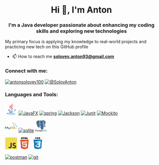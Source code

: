 <h1 align="center">Hi 👋, I'm Anton</h1>
<h3 align="center">I'm a Java developer passionate about enhancing my coding skills and exploring new technologies</h3>
 My primary focus is applying my knowledge to real-world projects and practicing new tech on this GitHub profile

- 📫 How to reach me **solovev.anton93@gmail.com** 



<h3 align="left">Connect with me:</h3>
<p align="left">
<a href="https://linkedin.com/in/antonsolovev100" target="blank">
  <img align="center" src="https://raw.githubusercontent.com/rahuldkjain/github-profile-readme-generator/master/src/images/icons/Social/linked-in-alt.svg" alt="antonsolovev100" height="30" width="40" /></a>
<a href="https://t.me/SolovAnton" target="blank">
  <img align="center" src="https://www.vectorlogo.zone/logos/telegram/telegram-icon.svg" alt="@SolovAnton" height="30" width="30" /></a>
</p>

<h3 align="left">Languages and Tools:</h3>
<p align="left">
<a href="https://www.java.com" target="_blank" rel="noreferrer"> <img
        src="https://raw.githubusercontent.com/devicons/devicon/master/icons/java/java-original.svg" alt="java"
        width="40" height="40"/></a> 
<a href="https://openjfx.io" target="_blank" rel="noreferrer">
  <img src="https://upload.wikimedia.org/wikipedia/en/thumb/c/cc/JavaFX_Logo.png/120px-JavaFX_Logo.png" alt="JavaFX"
        width="70" height="40"/></a>
<a href="https://spring.io/" target="_blank" rel="noreferrer"> <img
        src="https://www.vectorlogo.zone/logos/springio/springio-icon.svg" alt="spring" width="40" height="40"/></a>
<a href="https://github.com/FasterXML/jackson" target="_blank" rel="noreferrer">
  <img src="https://i0.wp.com/automationqahub.com/wp-content/uploads/2022/02/jackson.png" alt="Jackson"
        width="50" height="50"/></a>
<a href="https://junit.org/junit5" target="_blank" rel="noreferrer">
  <img src="https://junit.org/junit5/assets/img/junit5-logo.png" alt="Junit"
        width="40" height="40"/></a>
<a href="https://site.mockito.org" target="_blank" rel="noreferrer">
  <img src="https://github.com/mockito/mockito.github.io/raw/master/img/logo%402x.png" alt="Mockito"
        width="60" height="40"/></a>
  
<a href="https://www.mysql.com/" target="_blank" rel="noreferrer"> <img
        src="https://raw.githubusercontent.com/devicons/devicon/master/icons/mysql/mysql-original-wordmark.svg"
        alt="mysql" width="40" height="40"/></a>
<a href="https://www.sqlite.org/" target="_blank" rel="noreferrer"> <img
        src="https://www.vectorlogo.zone/logos/sqlite/sqlite-icon.svg" alt="sqlite" width="40" height="40"/></a>
<a href="https://www.postgresql.org" target="_blank" rel="noreferrer">
    <img src="https://raw.githubusercontent.com/devicons/devicon/master/icons/postgresql/postgresql-original-wordmark.svg"
         alt="postgresql" width="40" height="40"/></a> 
  
<a href="https://developer.mozilla.org/en-US/docs/Web/JavaScript" target="_blank"
                                         rel="noreferrer"> <img
        src="https://raw.githubusercontent.com/devicons/devicon/master/icons/javascript/javascript-original.svg"
        alt="javascript" width="40" height="40"/></a>
<a href="https://www.w3.org/html/" target="_blank" rel="noreferrer"> <img
        src="https://raw.githubusercontent.com/devicons/devicon/master/icons/html5/html5-original-wordmark.svg"
        alt="html5" width="40" height="40"/></a>
<a href="https://www.w3schools.com/css/" target="_blank" rel="noreferrer"> <img src="https://raw.githubusercontent.com/devicons/devicon/master/icons/css3/css3-original-wordmark.svg" alt="css3" width="40" height="40"/></a>
 
<a href="https://postman.com" target="_blank" rel="noreferrer">
    <img src="https://www.vectorlogo.zone/logos/getpostman/getpostman-icon.svg" alt="postman" width="40" height="40"/></a> 
<a href="https://git-scm.com/" target="_blank" rel="noreferrer"> <img
        src="https://www.vectorlogo.zone/logos/git-scm/git-scm-icon.svg" alt="git" width="40" height="40"/></a> 
</p>


